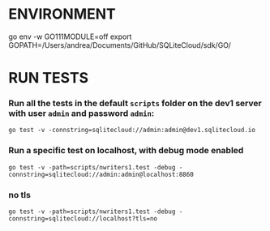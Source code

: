 # ENVIRONMENT
go env -w GO111MODULE=off
export GOPATH=/Users/andrea/Documents/GitHub/SQLiteCloud/sdk/GO/

# RUN TESTS
### Run all the tests in the default `scripts` folder on the dev1 server with user `admin` and password `admin`:
`go test -v -connstring=sqlitecloud://admin:admin@dev1.sqlitecloud.io`

### Run a specific test on localhost, with debug mode enabled
`go test -v -path=scripts/nwriters1.test -debug -connstring=sqlitecloud://admin:admin@localhost:8860`

### no tls
`go test -v -path=scripts/nwriters1.test -debug -connstring=sqlitecloud://localhost?tls=no`
